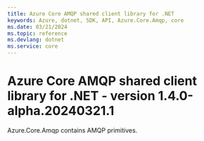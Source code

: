 ```yaml
---
title: Azure Core AMQP shared client library for .NET
keywords: Azure, dotnet, SDK, API, Azure.Core.Amqp, core
ms.date: 03/21/2024
ms.topic: reference
ms.devlang: dotnet
ms.service: core
---
```

# Azure Core AMQP shared client library for .NET - version 1.4.0-alpha.20240321.1 


Azure.Core.Amqp contains AMQP primitives. 

